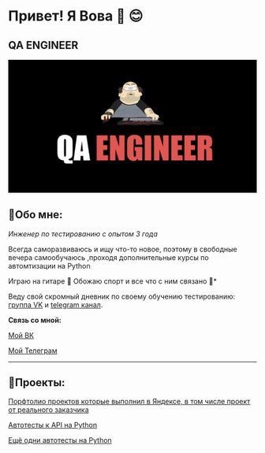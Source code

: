 # Привет! Я Вова 👋 :blush:

## QA ENGINEER

![Картинка](https://github.com/kuznetsovqa/kuznetsovqa/blob/main/QA%20ENGINEER.png)


## :boy:Обо мне:
*Инженер по тестированию с опытом 3 года*

Всегда саморазвиваюсь и ищу что-то новое, поэтому в свободные вечера самообучаюсь ,проходя дополнительные курсы по автомтизации на Python

Играю на гитаре :guitar:
Обожаю спорт и все что с ним связано :runner:* 

Веду свой скромный дневник по своему обучению тестированию:
[группа VK](https://vk.com/dnevnikqa) и [telegram канал](https://t.me/dnevnikqa).

**Связь со мной:**

[Мой ВК](https://vk.com/kuznetsov.vladimir)

[Мой Телеграм](@vladimvladimych)


________________
## :page_with_curl:Проекты:

[Порфтолио проектов которые выполнил в Яндексе, в том числе проект от реального заказчика](https://github.com/kuznetsovqa/myportfolio/blob/main/README.md)

[Автотесты к API на Python](https://github.com/kuznetsovqa/yandex_api_stands_test/blob/master/README%20.md)

[Ещё одни автотесты на Python](https://github.com/kuznetsovqa/autotestAPI)
